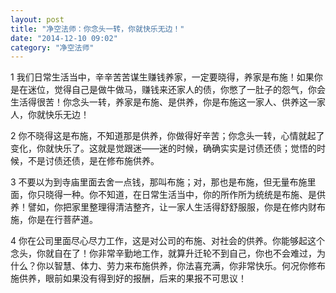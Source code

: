 ```yaml
---
layout: post
title: "净空法师：你念头一转，你就快乐无边！"
date: "2014-12-10 09:02"
category: "净空法师"
---
```



1 我们日常生活当中，辛辛苦苦谋生赚钱养家，一定要晓得，养家是布施！如果你是在迷位，觉得自己是做牛做马，赚钱来还家人的债，你憋了一肚子的怨气，你会生活得很苦！你念头一转，养家是布施、是供养，你是布施这一家人、供养这一家人，你就快乐无边！

2 你不晓得这是布施，不知道那是供养，你做得好辛苦；你念头一转，心情就起了变化，你就快乐了。这就是觉跟迷——迷的时候，确确实实是讨债还债；觉悟的时候，不是讨债还债，是在修布施供养。

3 不要以为到寺庙里面去舍一点钱，那叫布施；对，那也是布施，但无量布施里面，你只晓得一种。你不知道，在日常生活当中，你的所作所为统统是布施、是供养！譬如，你把家里整理得清洁整齐，让一家人生活得舒舒服服，你是在修内财布施，你是在行菩萨道。

4 你在公司里面尽心尽力工作，这是对公司的布施、对社会的供养。你能够起这个念头，你就自在了！你非常辛勤地工作，就算升迁轮不到自己，你也不会难过，为什么？你以智慧、体力、劳力来布施供养，你法喜充满，你非常快乐。何况你修布施供养，眼前如果没有得到好的报酬，后来的果报不可思议！

